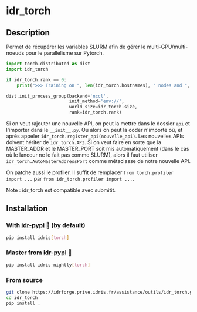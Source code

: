 # idr_torch

## Description

Permet de récupérer les variables SLURM afin de gérér le multi-GPU/multi-noeuds pour le parallélisme sur Pytorch.

```python
import torch.distributed as dist
import idr_torch

if idr_torch.rank == 0:
    print(">>> Training on ", len(idr_torch.hostnames), " nodes and ", idr_torch.size, " processes") 

dist.init_process_group(backend='nccl', 
                        init_method='env://', 
                        world_size=idr_torch.size, 
                        rank=idr_torch.rank)
```


Si on veut rajouter une nouvelle API, on peut la mettre dans le dossier `api` et l'importer dans le `__init__.py`. Ou alors on peut la coder n'importe où, et après appeler `idr_torch.register_api(nouvelle_api)`.
Les nouvelles APIs doivent hériter de `idr_torch.API`. Si on veut faire en sorte que la MASTER_ADDR et le MASTER_PORT soit mis automatiquement (dans le cas où le lanceur ne le fait pas comme SLURM), alors il faut utiliser `idr_torch.AutoMasterAddressPort` comme métaclasse de notre nouvelle API.

On patche aussi le profiler. Il suffit de remplacer `from torch.profiler import ...` par `from idr_torch.profiler import ...`.

Note : idr_torch est compatible avec submitit.

## Installation

### With [idr-pypi](https://idrforge.prive.idris.fr/assistance/outils/idr_pypi) 🐍 (by default)

```bash
pip install idris[torch]
```

### Master from [idr-pypi](https://idrforge.prive.idris.fr/assistance/outils/idr_pypi) 🐍

```bash
pip install idris-nightly[torch]
```

### From source

```bash
git clone https://idrforge.prive.idris.fr/assistance/outils/idr_torch.git
cd idr_torch
pip install .
```
